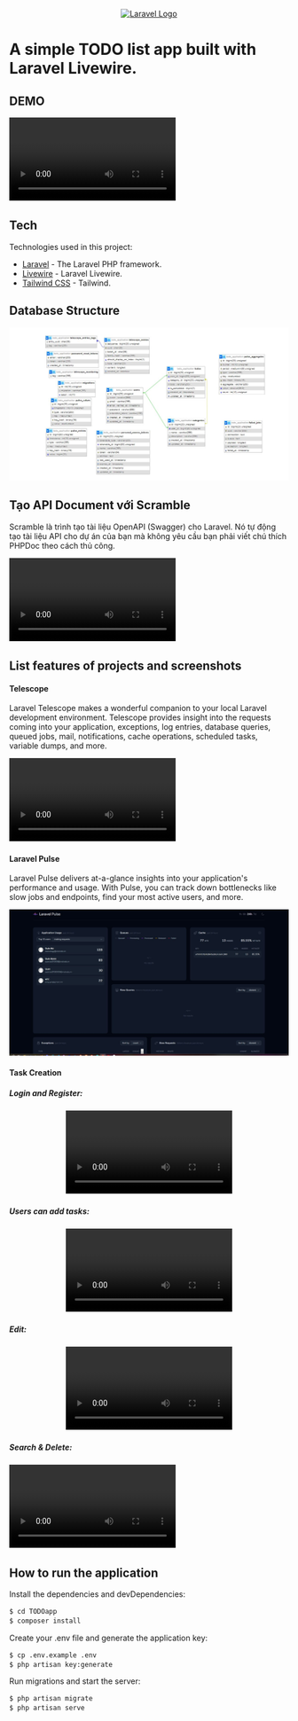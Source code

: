 <p align="center"><a href="https://laravel.com" target="_blank"><img src="https://raw.githubusercontent.com/laravel/art/master/logo-lockup/5%20SVG/2%20CMYK/1%20Full%20Color/laravel-logolockup-cmyk-red.svg" width="400" alt="Laravel Logo"></a></p>

# A simple TODO list app built with Laravel Livewire.

## DEMO

<video src="Laravel%20-%20Google%20Chrome%202023-12-26%2006-46-13.mp4" controls title="Title"></video>

## Tech

Technologies used in this project:

- [Laravel](https://github.com/laravel/laravel) - The Laravel PHP framework.
- [Livewire](https://github.com/livewire/livewire) - Laravel Livewire.
- [Tailwind CSS](https://github.com/tailwindlabs/tailwindcss) - Tailwind.

## Database Structure

<p align="center">

![Alt text](db-1.JPG)

</p>

## Tạo API Document với Scramble

Scramble là trình tạo tài liệu OpenAPI (Swagger) cho Laravel. Nó tự động tạo tài liệu API cho dự án của bạn mà không yêu cầu bạn phải viết chú thích PHPDoc theo cách thủ công.

<p align="center">

<video src="Laravel%20-%20API%20Docs%20-%20Google%20Chrome%202023-12-26%2007-00-20.mp4" controls title="Title"></video>

</p>

## List features of projects and screenshots

#### Telescope

Laravel Telescope makes a wonderful companion to your local Laravel development environment. Telescope provides insight into the requests coming into your application, exceptions, log entries, database queries, queued jobs, mail, notifications, cache operations, scheduled tasks, variable dumps, and more.

<p align="center">
  
  <video src="Requests%20-%20Telescope%20-%20Google%20Chrome%202023-12-26%2007-04-01.mp4" controls title="Title"></video>

</p>

#### Laravel Pulse

Laravel Pulse delivers at-a-glance insights into your application's performance and usage. With Pulse, you can track down bottlenecks like slow jobs and endpoints, find your most active users, and more.

<p align="center">

 ![Alt text](Capture.JPG)

</p>

#### Task Creation

##### Login and Register:

<p align="center"

  <video src="Laravel%20-%20Google%20Chrome%202023-12-26%2007-08-07.mp4" controls title="Title"></video>

</p>

##### Users can add tasks:

<p align="center">
  <video src="Laravel%20-%20Google%20Chrome%202023-12-26%2007-10-00.mp4" controls title="Title"></video>
</p>

##### Edit:

<p align="center">
  <video src="Laravel%20-%20Google%20Chrome%202023-12-26%2007-10-58.mp4" controls title="Title"></video>
</p>

##### Search & Delete:

<p align="center">

  <video src="Laravel%20-%20Google%20Chrome%202023-12-26%2007-11-36.mp4" controls title="Title">zxc</video>

</p>

## How to run the application

Install the dependencies and devDependencies:

```sh
$ cd TODOapp
$ composer install
```

Create your .env file and generate the application key:

```sh
$ cp .env.example .env
$ php artisan key:generate
```

Run migrations and start the server:

```sh
$ php artisan migrate
$ php artisan serve
```


